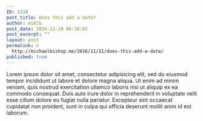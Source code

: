 ```yaml
---
ID: 1238
post_title: Does this add a date?
author: miklb
post_date: 2016-11-19 06:30:02
post_excerpt: ""
layout: post
permalink: >
  http://michaelbishop.me/2016/11/21/does-this-add-a-date/
published: true
---
```

Lorem ipsum dolor sit amet, consectetur adipisicing elit, sed do eiusmod tempor incididunt ut labore et dolore magna aliqua. Ut enim ad minim veniam, quis nostrud exercitation ullamco laboris nisi ut aliquip ex ea commodo consequat. Duis aute irure dolor in reprehenderit in voluptate velit esse cillum dolore eu fugiat nulla pariatur. Excepteur sint occaecat cupidatat non proident, sunt in culpa qui officia deserunt mollit anim id est laborum.
